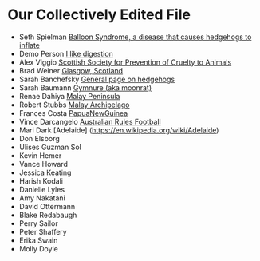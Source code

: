 # Our Collectively Edited File
* Seth Spielman [Balloon Syndrome, a disease that causes hedgehogs to inflate](https://en.wikipedia.org/wiki/Balloon_syndrome)
* Demo Person [I like digestion](https://en.wikipedia.org/wiki/Gastrointestinal_tract)
* Alex Viggio [Scottish Society for Prevention of Cruelty to Animals](https://en.wikipedia.org/wiki/Scottish_Society_for_Prevention_of_Cruelty_to_Animals)
* Brad  Weiner [Glasgow, Scotland](https://en.wikipedia.org/wiki/Glasgow) 
* Sarah Banchefsky [General page on hedgehogs](https://en.wikipedia.org/wiki/Hedgehog)
* Sarah Baumann [Gymnure (aka moonrat)](https://en.wikipedia.org/wiki/Gymnure)
* Renae Dahiya [Malay Peninsula](https://en.wikipedia.org/wiki/Malay_Peninsula)
* Robert Stubbs [Malay Archipelago](https://en.wikipedia.org/wiki/Malay_Archipelago)
* Frances Costa [PapuaNewGuinea](https://en.wikipedia.org/wiki/Papua_New_Guinea)
* Vince Darcangelo [Australian Rules Football](https://en.wikipedia.org/wiki/Australian_rules_football)
* Mari Dark [Adelaide] (https://en.wikipedia.org/wiki/Adelaide)
* Don Elsborg
* Ulises Guzman Sol
* Kevin Hemer
* Vance Howard 
* Jessica Keating 
* Harish Kodali
* Danielle Lyles
* Amy Nakatani
* David Ottermann
* Blake Redabaugh
* Perry Sailor
* Peter  Shaffery 
* Erika Swain
* Molly Doyle
